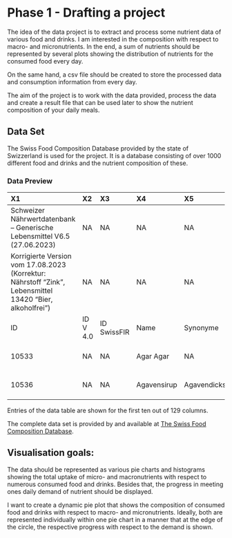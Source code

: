 # Phase 1 - Drafting a project

The idea of the data project is to extract and process some nutrient
data of various food and drinks. I am interested in the composition with
respect to macro- and micronutrients. In the end, a sum of nutrients
should be represented by several plots showing the distribution of
nutrients for the consumed food every day.

On the same hand, a csv file should be created to store the processed
data and consumption information from every day.

The aim of the project is to work with the data provided, process the
data and create a result file that can be used later to show the
nutrient composition of your daily meals.

## Data Set

The Swiss Food Composition Database provided by the state of Swizzerland
is used for the project. It is a database consisting of over 1000
different food and drinks and the nutrient composition of these.

### Data Preview

<table>
<colgroup>
<col style="width: 38%" />
<col style="width: 3%" />
<col style="width: 4%" />
<col style="width: 4%" />
<col style="width: 5%" />
<col style="width: 13%" />
<col style="width: 2%" />
<col style="width: 9%" />
<col style="width: 8%" />
<col style="width: 9%" />
</colgroup>
<thead>
<tr class="header">
<th style="text-align: left;">X1</th>
<th style="text-align: left;">X2</th>
<th style="text-align: left;">X3</th>
<th style="text-align: left;">X4</th>
<th style="text-align: left;">X5</th>
<th style="text-align: left;">X6</th>
<th style="text-align: left;">X7</th>
<th style="text-align: left;">X8</th>
<th style="text-align: left;">X9</th>
<th style="text-align: left;">X10</th>
</tr>
</thead>
<tbody>
<tr class="odd">
<td style="text-align: left;">Schweizer Nährwertdatenbank – Generische
Lebensmittel V6.5 (27.06.2023)</td>
<td style="text-align: left;">NA</td>
<td style="text-align: left;">NA</td>
<td style="text-align: left;">NA</td>
<td style="text-align: left;">NA</td>
<td style="text-align: left;">NA</td>
<td style="text-align: left;">NA</td>
<td style="text-align: left;">NA</td>
<td style="text-align: left;">NA</td>
<td style="text-align: left;">NA</td>
</tr>
<tr class="even">
<td style="text-align: left;">Korrigierte Version vom 17.08.2023
(Korrektur: Nährstoff “Zink”, Lebensmittel 13420 “Bier,
alkoholfrei”)</td>
<td style="text-align: left;">NA</td>
<td style="text-align: left;">NA</td>
<td style="text-align: left;">NA</td>
<td style="text-align: left;">NA</td>
<td style="text-align: left;">NA</td>
<td style="text-align: left;">NA</td>
<td style="text-align: left;">NA</td>
<td style="text-align: left;">NA</td>
<td style="text-align: left;">NA</td>
</tr>
<tr class="odd">
<td style="text-align: left;">ID</td>
<td style="text-align: left;">ID V 4.0</td>
<td style="text-align: left;">ID SwissFIR</td>
<td style="text-align: left;">Name</td>
<td style="text-align: left;">Synonyme</td>
<td style="text-align: left;">Kategorie</td>
<td style="text-align: left;">Dichte</td>
<td style="text-align: left;">Bezugseinheit</td>
<td style="text-align: left;">Energie, Kilojoule (kJ)</td>
<td style="text-align: left;">Herleitung des Wertes</td>
</tr>
<tr class="even">
<td style="text-align: left;">10533</td>
<td style="text-align: left;">NA</td>
<td style="text-align: left;">NA</td>
<td style="text-align: left;">Agar Agar</td>
<td style="text-align: left;">NA</td>
<td style="text-align: left;">Verschiedenes/Gelier- und Bindemittel</td>
<td style="text-align: left;">NA</td>
<td style="text-align: left;">pro 100g essbarer Anteil</td>
<td style="text-align: left;">641</td>
<td style="text-align: left;">Automatisierte Berechnung</td>
</tr>
<tr class="odd">
<td style="text-align: left;">10536</td>
<td style="text-align: left;">NA</td>
<td style="text-align: left;">NA</td>
<td style="text-align: left;">Agavensirup</td>
<td style="text-align: left;">Agavendicksaft</td>
<td style="text-align: left;">Süssigkeiten/Zucker und Süssstoffe</td>
<td style="text-align: left;">NA</td>
<td style="text-align: left;">pro 100g essbarer Anteil</td>
<td style="text-align: left;">1240</td>
<td style="text-align: left;">Automatisierte Berechnung</td>
</tr>
</tbody>
</table>

Entries of the data table are shown for the first ten out of 129
columns.

The complete data set is provided by and available at [The Swiss Food
Composition
Database](https://view.officeapps.live.com/op/view.aspx?src=https%3A%2F%2Fnaehrwertdaten.ch%2Fwp-content%2Fuploads%2F2023%2F08%2FSchweizer_Nahrwertdatenbank.xlsx&wdOrigin=BROWSELINK).

## Visualisation goals:

The data should be represented as various pie charts and histograms
showing the total uptake of micro- and macronutrients with respect to
numerous consumed food and drinks. Besides that, the progress in meeting
ones daily demand of nutrient should be displayed.

I want to create a dynamic pie plot that shows the composition of
consumed food and drinks with respect to macro- and micronutrients.
Ideally, both are represented individually within one pie chart in a
manner that at the edge of the circle, the respective progress with
respect to the demand is shown.
